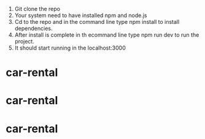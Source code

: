 1. Git clone the repo
2. Your system need to have installed npm and node.js
3. Cd to the repo and in the command line type npm install to install dependencies.
4. After install is complete in th ecommand line type npm run dev to run the project.
5. It should start running in the localhost:3000
# car-rental
# car-rental
# car-rental
